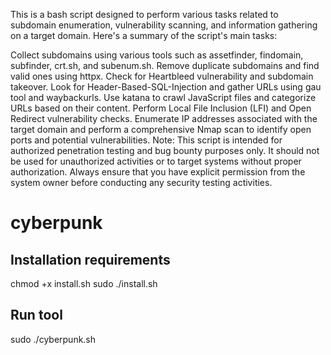 This is a bash script designed to perform various tasks related to subdomain enumeration, vulnerability scanning, and information gathering on a target domain. Here's a summary of the script's main tasks:

Collect subdomains using various tools such as assetfinder, findomain, subfinder, crt.sh, and subenum.sh.
Remove duplicate subdomains and find valid ones using httpx.
Check for Heartbleed vulnerability and subdomain takeover.
Look for Header-Based-SQL-Injection and gather URLs using gau tool and waybackurls.
Use katana to crawl JavaScript files and categorize URLs based on their content.
Perform Local File Inclusion (LFI) and Open Redirect vulnerability checks.
Enumerate IP addresses associated with the target domain and perform a comprehensive Nmap scan to identify open ports and potential vulnerabilities.
Note: This script is intended for authorized penetration testing and bug bounty purposes only. It should not be used for unauthorized activities or to target systems without proper authorization. Always ensure that you have explicit permission from the system owner before conducting any security testing activities.

# cyberpunk
## Installation requirements 
chmod +x install.sh
sudo ./install.sh
## Run tool
sudo ./cyberpunk.sh
